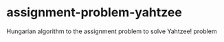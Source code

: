 # assignment-problem-yahtzee
Hungarian algorithm to the assignment problem to solve Yahtzee! problem
